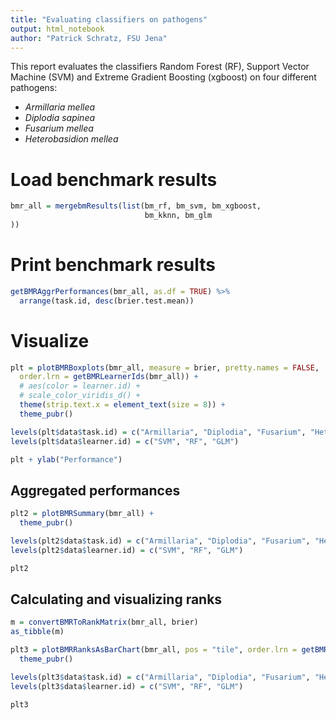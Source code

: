 ```yaml
---
title: "Evaluating classifiers on pathogens"
output: html_notebook
author: "Patrick Schratz, FSU Jena"
---
```


This report evaluates the classifiers Random Forest (RF), Support Vector Machine (SVM) and Extreme Gradient Boosting (xgboost) on four different pathogens:

- _Armillaria mellea_
- _Diplodia sapinea_
- _Fusarium mellea_
- _Heterobasidion mellea_



# Load benchmark results


```r
bmr_all = mergebmResults(list(bm_rf, bm_svm, bm_xgboost,
                              bm_kknn, bm_glm
))
```

# Print benchmark results


```r
getBMRAggrPerformances(bmr_all, as.df = TRUE) %>%
  arrange(task.id, desc(brier.test.mean))
```

# Visualize


```r
plt = plotBMRBoxplots(bmr_all, measure = brier, pretty.names = FALSE, 
  order.lrn = getBMRLearnerIds(bmr_all)) +
  # aes(color = learner.id) +
  # scale_color_viridis_d() +
  theme(strip.text.x = element_text(size = 8)) + 
  theme_pubr()

levels(plt$data$task.id) = c("Armillaria", "Diplodia", "Fusarium", "Heterobasidion")
levels(plt$data$learner.id) = c("SVM", "RF", "GLM")

plt + ylab("Performance")
```

## Aggregated performances


```r
plt2 = plotBMRSummary(bmr_all) + 
  theme_pubr()

levels(plt2$data$task.id) = c("Armillaria", "Diplodia", "Fusarium", "Heterobasidion")
levels(plt2$data$learner.id) = c("SVM", "RF", "GLM")

plt2
```

## Calculating and visualizing ranks


```r
m = convertBMRToRankMatrix(bmr_all, brier)
as_tibble(m)
```


```r
plt3 = plotBMRRanksAsBarChart(bmr_all, pos = "tile", order.lrn = getBMRLearnerIds(bmr_all)) +
  theme_pubr()

levels(plt3$data$task.id) = c("Armillaria", "Diplodia", "Fusarium", "Heterobasidion")
levels(plt3$data$learner.id) = c("SVM", "RF", "GLM")

plt3
```

